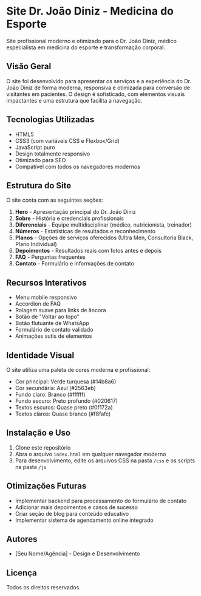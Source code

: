 # Site Dr. João Diniz - Medicina do Esporte

Site profissional moderno e otimizado para o Dr. João Diniz, médico especialista em medicina do esporte e transformação corporal.

## Visão Geral

O site foi desenvolvido para apresentar os serviços e a experiência do Dr. João Diniz de forma moderna, responsiva e otimizada para conversão de visitantes em pacientes. O design é sofisticado, com elementos visuais impactantes e uma estrutura que facilita a navegação.

## Tecnologias Utilizadas

- HTML5
- CSS3 (com variáveis CSS e Flexbox/Grid)
- JavaScript puro
- Design totalmente responsivo
- Otimizado para SEO
- Compatível com todos os navegadores modernos

## Estrutura do Site

O site conta com as seguintes seções:

1. **Hero** - Apresentação principal do Dr. João Diniz
2. **Sobre** - História e credenciais profissionais
3. **Diferenciais** - Equipe multidisciplinar (médico, nutricionista, treinador)
4. **Números** - Estatísticas de resultados e reconhecimento
5. **Planos** - Opções de serviços oferecidos (Ultra Men, Consultoria Black, Plano Individual)
6. **Depoimentos** - Resultados reais com fotos antes e depois
7. **FAQ** - Perguntas frequentes
8. **Contato** - Formulário e informações de contato

## Recursos Interativos

- Menu mobile responsivo
- Accordion de FAQ
- Rolagem suave para links de âncora
- Botão de "Voltar ao topo"
- Botão flutuante de WhatsApp
- Formulário de contato validado
- Animações sutis de elementos

## Identidade Visual

O site utiliza uma paleta de cores moderna e profissional:

- Cor principal: Verde turquesa (#14b8a6)
- Cor secundária: Azul (#2563eb)
- Fundo claro: Branco (#ffffff)
- Fundo escuro: Preto profundo (#020617)
- Textos escuros: Quase preto (#0f172a)
- Textos claros: Quase branco (#f8fafc)

## Instalação e Uso

1. Clone este repositório
2. Abra o arquivo `index.html` em qualquer navegador moderno
3. Para desenvolvimento, edite os arquivos CSS na pasta `/css` e os scripts na pasta `/js`

## Otimizações Futuras

- Implementar backend para processamento do formulário de contato
- Adicionar mais depoimentos e casos de sucesso
- Criar seção de blog para conteúdo educativo
- Implementar sistema de agendamento online integrado

## Autores

- [Seu Nome/Agência] - Design e Desenvolvimento

## Licença

Todos os direitos reservados.
